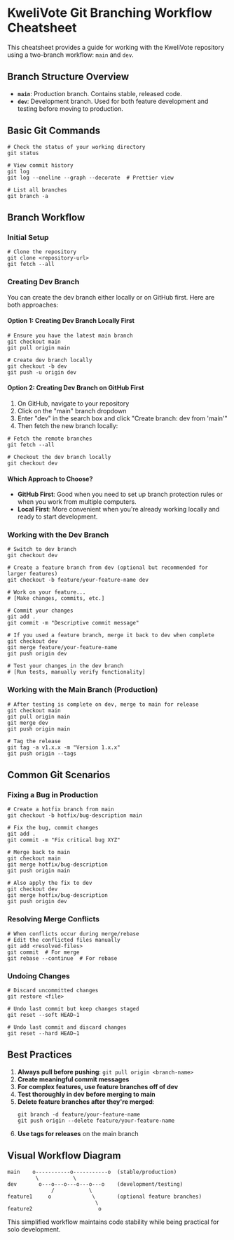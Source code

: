 # KweliVote Git Branching Workflow Cheatsheet

This cheatsheet provides a guide for working with the KweliVote repository using a two-branch workflow: `main` and `dev`.

## Branch Structure Overview

- **`main`**: Production branch. Contains stable, released code.
- **`dev`**: Development branch. Used for both feature development and testing before moving to production.

## Basic Git Commands

```
# Check the status of your working directory
git status

# View commit history
git log
git log --oneline --graph --decorate  # Prettier view

# List all branches
git branch -a
```

## Branch Workflow

### Initial Setup

```
# Clone the repository
git clone <repository-url>
git fetch --all
```

### Creating Dev Branch

You can create the dev branch either locally or on GitHub first. Here are both approaches:

#### Option 1: Creating Dev Branch Locally First

```
# Ensure you have the latest main branch
git checkout main
git pull origin main

# Create dev branch locally
git checkout -b dev
git push -u origin dev
```

#### Option 2: Creating Dev Branch on GitHub First

1. On GitHub, navigate to your repository
2. Click on the "main" branch dropdown
3. Enter "dev" in the search box and click "Create branch: dev from 'main'"
4. Then fetch the new branch locally:

```
# Fetch the remote branches
git fetch --all

# Checkout the dev branch locally
git checkout dev
```

#### Which Approach to Choose?

- **GitHub First**: Good when you need to set up branch protection rules or when you work from multiple computers.
- **Local First**: More convenient when you're already working locally and ready to start development.

### Working with the Dev Branch

```
# Switch to dev branch
git checkout dev

# Create a feature branch from dev (optional but recommended for larger features)
git checkout -b feature/your-feature-name dev

# Work on your feature...
# [Make changes, commits, etc.]

# Commit your changes
git add .
git commit -m "Descriptive commit message"

# If you used a feature branch, merge it back to dev when complete
git checkout dev
git merge feature/your-feature-name
git push origin dev

# Test your changes in the dev branch
# [Run tests, manually verify functionality]
```

### Working with the Main Branch (Production)

```
# After testing is complete on dev, merge to main for release
git checkout main
git pull origin main
git merge dev
git push origin main

# Tag the release
git tag -a v1.x.x -m "Version 1.x.x"
git push origin --tags
```

## Common Git Scenarios

### Fixing a Bug in Production

```
# Create a hotfix branch from main
git checkout -b hotfix/bug-description main

# Fix the bug, commit changes
git add .
git commit -m "Fix critical bug XYZ"

# Merge back to main
git checkout main
git merge hotfix/bug-description
git push origin main

# Also apply the fix to dev
git checkout dev
git merge hotfix/bug-description
git push origin dev
```

### Resolving Merge Conflicts

```
# When conflicts occur during merge/rebase
# Edit the conflicted files manually
git add <resolved-files>
git commit  # For merge
git rebase --continue  # For rebase
```

### Undoing Changes

```
# Discard uncommitted changes
git restore <file>

# Undo last commit but keep changes staged
git reset --soft HEAD~1

# Undo last commit and discard changes
git reset --hard HEAD~1
```

## Best Practices

1. **Always pull before pushing**: `git pull origin <branch-name>`
2. **Create meaningful commit messages**
3. **For complex features, use feature branches off of dev**
4. **Test thoroughly in dev before merging to main**
5. **Delete feature branches after they're merged**:
   ```
   git branch -d feature/your-feature-name
   git push origin --delete feature/your-feature-name
   ```
6. **Use tags for releases** on the main branch

## Visual Workflow Diagram

```
main    o-----------o-----------o  (stable/production)
         \           \
dev       o---o---o---o---o---o    (development/testing)
              /           \
feature1     o             \       (optional feature branches)
                            \
feature2                     o
```

This simplified workflow maintains code stability while being practical for solo development.